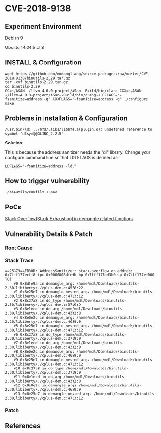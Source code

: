 # CVE-2018-9138

## Experiment Environment

Debian 9

Ubuntu 14.04.5 LTS

## INSTALL & Configuration

```
wget https://github.com/mudongliang/source-packages/raw/master/CVE-2018-9138/binutils-2.29.tar.gz
tar -xvf binutils-2.29.tar.gz
cd binutils-2.29
CC=~/ASAN--/llvm-4.0.0-project/ASan--Build/bin/clang CXX=~/ASAN--/llvm-4.0.0-project/ASan--Build/bin/clang++ CFLAGS="-fsanitize=address -g" CXXFLAGS="-fsanitize=address -g" ./configure
make
```

## Problems in Installation & Configuration

`/usr/bin/ld: ../bfd/.libs/libbfd.a(plugin.o): undefined reference to symbol 'dlsym@@GLIBC_2.2.5'`

**Solution:**

This is because the address sanitizer needs the "dl" library.  Change your configure command line so that LDLFLAGS is defined as:

```
LDFLAGS="-fsanitize=address -ldl"
```

## How to trigger vulnerability

```
./binutils/cxxfilt < poc
```

## PoCs

[Stack Overflow(Stack Exhaustion) in demangle related functions](https://sourceware.org/bugzilla/show_bug.cgi?id=23008)

## Vulnerability Details & Patch

### Root Cause

### Stack Trace

```
==25373==ERROR: AddressSanitizer: stack-overflow on address 0x7fff177ecff8 (pc 0x0000008dfe9b bp 0x7fff177ed3b0 sp 0x7fff177ed000 T0)
    #0 0x8dfe9a in demangle_args /home/mdl/Downloads/binutils-2.30/libiberty/./cplus-dem.c:4578:22
    #1 0x8e25e7 in demangle_nested_args /home/mdl/Downloads/binutils-2.30/libiberty/./cplus-dem.c:4713:12
    #2 0x8c27a8 in do_type /home/mdl/Downloads/binutils-2.30/libiberty/./cplus-dem.c:3719:9
    #3 0x8e1ecd in do_arg /home/mdl/Downloads/binutils-2.30/libiberty/./cplus-dem.c:4332:8
    #4 0x8e0e2c in demangle_args /home/mdl/Downloads/binutils-2.30/libiberty/./cplus-dem.c:4659:9
    #5 0x8e25e7 in demangle_nested_args /home/mdl/Downloads/binutils-2.30/libiberty/./cplus-dem.c:4713:12
    #6 0x8c27a8 in do_type /home/mdl/Downloads/binutils-2.30/libiberty/./cplus-dem.c:3719:9
    #7 0x8e1ecd in do_arg /home/mdl/Downloads/binutils-2.30/libiberty/./cplus-dem.c:4332:8
    #8 0x8e0e2c in demangle_args /home/mdl/Downloads/binutils-2.30/libiberty/./cplus-dem.c:4659:9
    #9 0x8e25e7 in demangle_nested_args /home/mdl/Downloads/binutils-2.30/libiberty/./cplus-dem.c:4713:12
    #10 0x8c27a8 in do_type /home/mdl/Downloads/binutils-2.30/libiberty/./cplus-dem.c:3719:9
    #11 0x8e1ecd in do_arg /home/mdl/Downloads/binutils-2.30/libiberty/./cplus-dem.c:4332:8
    #12 0x8e0e2c in demangle_args /home/mdl/Downloads/binutils-2.30/libiberty/./cplus-dem.c:4659:9
    #13 0x8e25e7 in demangle_nested_args /home/mdl/Downloads/binutils-2.30/libiberty/./cplus-dem.c:4713:12
```

### Patch

## References
